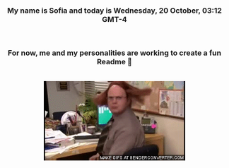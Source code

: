 


<div align="center">
<h3 >My name is Sofia and today is Wednesday, 20 October, 03:12 GMT-4</h3><br>
<h3 >For now, me and my personalities are working to create a fun Readme 👋
</h3><br>
<img src='img/dwight.gif' alt='working...'/>
</div>
